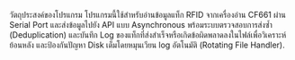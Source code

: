 วัตถุประสงค์ของโปรแกรม
โปรแกรมนี้ใช้สำหรับอ่านข้อมูลแท็ก RFID จากเครื่องอ่าน CF661 ผ่าน Serial Port และส่งข้อมูลไปยัง API แบบ Asynchronous พร้อมระบบตรวจสอบการส่งซ้ำ (Deduplication) และบันทึก Log ของแท็กที่ส่งสำเร็จหรือเกิดข้อผิดพลาดลงในไฟล์เพื่อวิเคราะห์ย้อนหลัง และป้องกันปัญหา Disk เต็มโดยหมุนเวียน log อัตโนมัติ (Rotating File Handler).
